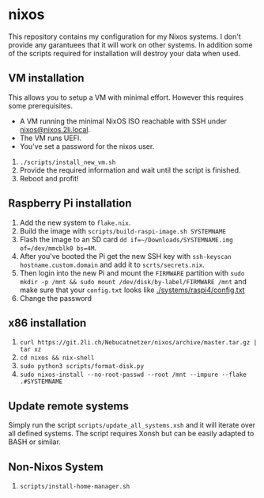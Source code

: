 # nixos

This repository contains my configuration for my Nixos systems.
I don't provide any garantuees that it will work on other systems.
In addition some of the scripts required for installation will destroy your data when used.

## VM installation

This allows you to setup a VM with minimal effort.
However this requires some prerequisites.

- A VM running the minimal NixOS ISO reachable with SSH under nixos@nixos.2li.local.
- The VM runs UEFI.
- You've set a password for the nixos user.

1. `./scripts/install_new_vm.sh`
2. Provide the required information and wait until the script is finished.
3. Reboot and profit!

## Raspberry Pi installation

1. Add the new system to `flake.nix`.
2. Build the image with `scripts/build-raspi-image.sh SYSTEMNAME`
3. Flash the image to an SD card
   `dd if=~/Downloads/SYSTEMNAME.img of=/dev/mmcblk0 bs=4M`.
4. After you've booted the Pi get the new SSH key with `ssh-keyscan
    hostname.custom.domain` and add it to `scrts/secrets.nix`.
5. Then login into the new Pi and mount the `FIRMWARE` partition with
   `sudo mkdir -p /mnt && sudo mount /dev/disk/by-label/FIRMWARE /mnt` and make
   sure that your `config.txt` looks like [./systems/raspi4/config.txt](./systems/raspi4/config.txt)
6. Change the password

## x86 installation

1. `curl https://git.2li.ch/Nebucatnetzer/nixos/archive/master.tar.gz | tar xz`
2. `cd nixos && nix-shell`
3. `sudo python3 scripts/format-disk.py`
4. `sudo nixos-install --no-root-passwd --root /mnt --impure --flake .#SYSTEMNAME`

## Update remote systems

Simply run the script `scripts/update_all_systems.xsh` and it will iterate over
all defined systems.
The script requires Xonsh but can be easily adapted to BASH or similar.

## Non-Nixos System

1. `scripts/install-home-manager.sh`
